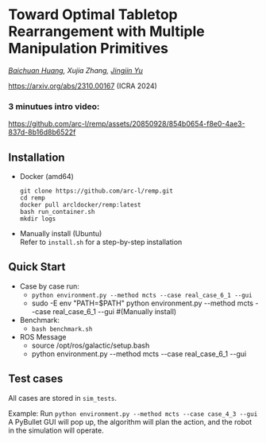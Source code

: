 # Toward Optimal Tabletop Rearrangement with Multiple Manipulation Primitives

*[Baichuan Huang](https://baichuan05.github.io/), Xujia Zhang, [Jingjin Yu](https://arc-l.github.io/)* 

https://arxiv.org/abs/2310.00167 (ICRA 2024)

### 3 minutues intro video:
https://github.com/arc-l/remp/assets/20850928/854b0654-f8e0-4ae3-837d-8b16d8b6522f


## Installation
* Docker (amd64)<br>
    ```
    git clone https://github.com/arc-l/remp.git
    cd remp
    docker pull arcldocker/remp:latest
    bash run_container.sh
    mkdir logs
    ```

* Manually install (Ubuntu)<br>
    Refer to `install.sh` for a step-by-step installation

## Quick Start
* Case by case run:
  * `python environment.py --method mcts --case real_case_6_1 --gui`
  *  sudo -E env "PATH=$PATH" python environment.py --method mcts --case real_case_6_1 --gui    #(Manually install)
* Benchmark:
  * `bash benchmark.sh`
* ROS Message
  * source /opt/ros/galactic/setup.bash
  * python environment.py --method mcts --case real_case_6_1 --gui


## Test cases
All cases are stored in `sim_tests`.

Example:
Run `python environment.py --method mcts --case case_4_3 --gui`
A PyBullet GUI will pop up, the algorithm will plan the action, and the robot in the simulation will operate.
